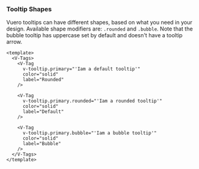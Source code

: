 ### Tooltip Shapes

Vuero tooltips can have different shapes,
based on what you need in your design.
Available shape modifiers are: `.rounded` and `.bubble`.
Note that the bubble tooltip has uppercase set by default
and doesn't have a tooltip arrow.

<!--code-->

```vue {4,10,16}
<template>
  <V-Tags>
    <V-Tag
      v-tooltip.primary="'Iam a default tooltip'"
      color="solid"
      label="Rounded"
    />

    <V-Tag
      v-tooltip.primary.rounded="'Iam a rounded tooltip'"
      color="solid"
      label="Default"
    />

    <V-Tag
      v-tooltip.primary.bubble="'Iam a bubble tooltip'"
      color="solid"
      label="Bubble"
    />
  </V-Tags>
</template>
```

<!--/code-->

<!--Example-->

<V-Tags>
  <V-Tag v-tooltip.primary="'Iam a default tooltip'" color="solid" label="Rounded" />
  <V-Tag v-tooltip.primary.rounded="'Iam a rounded tooltip'" color="solid" label="Default" />
  <V-Tag v-tooltip.primary.bubble="'Iam a bubble tooltip'" color="solid" label="Bubble" />
</V-Tags>

<!--/Example-->
